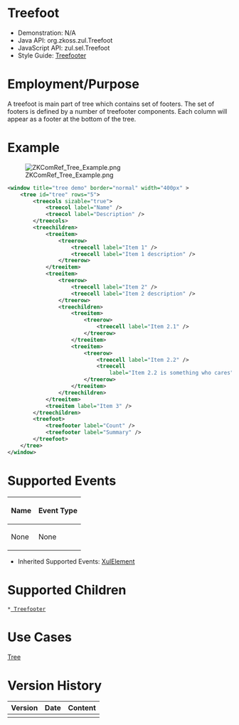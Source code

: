 

# Treefoot

- Demonstration: N/A
- Java API: <javadoc>org.zkoss.zul.Treefoot</javadoc>
- JavaScript API: <javadoc directory="jsdoc">zul.sel.Treefoot</javadoc>
- Style Guide:
  [Treefooter](ZK_Style_Guide/XUL_Component_Specification/Treefooter)

# Employment/Purpose

A treefoot is main part of tree which contains set of footers. The set
of footers is defined by a number of treefooter components. Each column
will appear as a footer at the bottom of the tree.

# Example

<figure>
<img src="ZKComRef_Tree_Example.png"
title="ZKComRef_Tree_Example.png" />
<figcaption>ZKComRef_Tree_Example.png</figcaption>
</figure>

``` xml
<window title="tree demo" border="normal" width="400px" >
    <tree id="tree" rows="5">
        <treecols sizable="true">
            <treecol label="Name" />
            <treecol label="Description" />
        </treecols>
        <treechildren>
            <treeitem>
                <treerow>
                    <treecell label="Item 1" />
                    <treecell label="Item 1 description" />
                </treerow>
            </treeitem>
            <treeitem>
                <treerow>
                    <treecell label="Item 2" />
                    <treecell label="Item 2 description" />
                </treerow>
                <treechildren>
                    <treeitem>
                        <treerow>
                            <treecell label="Item 2.1" />
                        </treerow>
                    </treeitem>
                    <treeitem>
                        <treerow>
                            <treecell label="Item 2.2" />
                            <treecell
                                label="Item 2.2 is something who cares" />
                        </treerow>
                    </treeitem>
                </treechildren>
            </treeitem>
            <treeitem label="Item 3" />
        </treechildren>
        <treefoot>
            <treefooter label="Count" />
            <treefooter label="Summary" />
        </treefoot>
    </tree>
</window>
```

# Supported Events

<table>
<thead>
<tr class="header">
<th><center>
<p>Name</p>
</center></th>
<th><center>
<p>Event Type</p>
</center></th>
</tr>
</thead>
<tbody>
<tr class="odd">
<td><p>None</p></td>
<td><p>None</p></td>
</tr>
</tbody>
</table>

- Inherited Supported Events: [
  XulElement](ZK_Component_Reference/Base_Components/XulElement#Supported_Events)

# Supported Children

`*`[` Treefooter`](ZK_Component_Reference/Data/Tree/Treefooter)

# Use Cases

[ Tree](ZK_Component_Reference/Data/Tree#Use_Cases)

# Version History



| Version | Date | Content |
|---------|------|---------|
|         |      |         |


